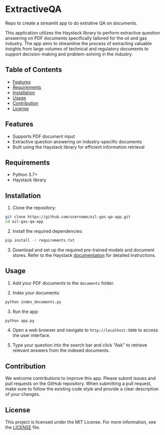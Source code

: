 # ExtractiveQA
Repo to create a streamlit app to do extrative QA on documents.

This application utilizes the Haystack library to perform extractive question answering on PDF documents specifically tailored for the oil and gas industry. The app aims to streamline the process of extracting valuable insights from large volumes of technical and regulatory documents to support decision-making and problem-solving in the industry.

## Table of Contents
- [Features](#features)
- [Requirements](#requirements)
- [Installation](#installation)
- [Usage](#usage)
- [Contribution](#contribution)
- [License](#license)

## Features
- Supports PDF document input
- Extractive question answering on industry-specific documents
- Built using the Haystack library for efficient information retrieval

## Requirements
- Python 3.7+
- Haystack library

## Installation
1. Clone the repository:
```bash
git clone https://github.com/username/oil-gas-qa-app.git
cd oil-gas-qa-app
```

2. Install the required dependencies:
```bash
pip install -r requirements.txt
```

3. Download and set up the required pre-trained models and document stores. Refer to the Haystack [documentation](https://haystack.deepset.ai/docs/intromd) for detailed instructions.

## Usage
1. Add your PDF documents to the `documents` folder.

2. Index your documents:
```bash
python index_documents.py
```

3. Run the app:
```bash
python app.py
```

4. Open a web browser and navigate to `http://localhost:5000` to access the user interface.

5. Type your question into the search bar and click "Ask" to retrieve relevant answers from the indexed documents.

## Contribution
We welcome contributions to improve this app. Please submit issues and pull requests on the GitHub repository. When submitting a pull request, make sure to follow the existing code style and provide a clear description of your changes.

## License
This project is licensed under the MIT License. For more information, see the [LICENSE](LICENSE) file.
